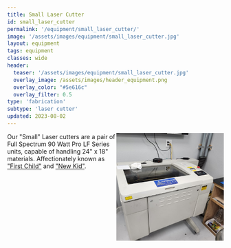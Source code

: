 ```yaml
---
title: Small Laser Cutter
id: small_laser_cutter
permalink: '/equipment/small_laser_cutter/'
image: '/assets/images/equipment/small_laser_cutter.jpg'
layout: equipment
tags: equipment
classes: wide
header:
  teaser: '/assets/images/equipment/small_laser_cutter.jpg'
  overlay_image: /assets/images/header_equipment.png
  overlay_color: "#5e616c"
  overlay_filter: 0.5
type: 'fabrication'
subtype: 'laser cutter'
updated: 2023-08-02
---
```

<img align="right" width="250" height="250" src="/assets/images/equipment/small_laser_cutter.jpg">

Our "Small" Laser cutters are a pair of Full Spectrum 90 Watt Pro LF Series units, capable of handling 24" x 18" materials. Affectionately known as ["First Child"](https://rtfm.synshop.org/users/Equipment/First%20Child%20Laser%20Cutter/) and ["New Kid"](https://rtfm.synshop.org/users/Equipment/New%20Kid%20Laser%20Cutter/).